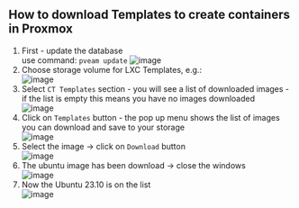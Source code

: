 ## How to download Templates to create containers in Proxmox

1. First - update the database <br>
use command: `pveam update` 
![image](https://github.com/wlodarczakm/ProxmoxSoftwareTestingLab/assets/120977639/a3409f56-0511-43a3-8160-f557300cfa96)<br>
2. Choose storage volume for LXC Templates, e.g.:<br>
![image](https://github.com/wlodarczakm/ProxmoxSoftwareTestingLab/assets/120977639/5217568e-7900-4f57-b3f7-0fdf43eed082)
3. Select `CT Templates` section - you will see a list of downloaded images - if the list is empty this means you have no images downloaded<br>
![image](https://github.com/wlodarczakm/ProxmoxSoftwareTestingLab/assets/120977639/89a63891-f151-4a56-8fa4-1fd5452ae4e8)<br>
4. Click on `Templates` button - the pop up menu shows the list of images you can download and save to your storage<br>
![image](https://github.com/wlodarczakm/ProxmoxSoftwareTestingLab/assets/120977639/7e390b8b-f64d-4927-9515-d7c88210fa06)<br>
5. Select the image -> click on `Download` button<br>
![image](https://github.com/wlodarczakm/ProxmoxSoftwareTestingLab/assets/120977639/c125e3eb-a73c-4c90-95ab-775bd45ec8ff)<br>
6. The ubuntu image has been download -> close the windows<br>
![image](https://github.com/wlodarczakm/ProxmoxSoftwareTestingLab/assets/120977639/0171226d-2413-49cf-b657-3c390855edd6)<br>
7. Now the Ubuntu 23.10 is on the list <br>
![image](https://github.com/wlodarczakm/ProxmoxSoftwareTestingLab/assets/120977639/615cf5ef-99c4-4c42-a003-fa4978778007)<br>
